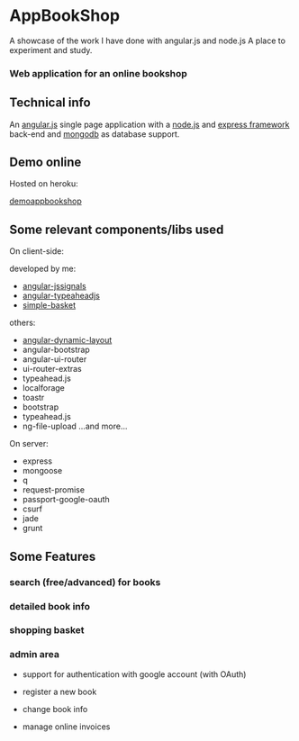 # AppBookShop

A showcase of the work I have done with angular.js and node.js
A place to experiment and study.

### Web application for an online bookshop

## Technical info

An [angular.js](https://angularjs.org/) single page application with a [node.js](https://nodejs.org) and [express framework](http://expressjs.com/) back-end and [mongodb](https://www.mongodb.org/) as database support.

## Demo online

Hosted on heroku:

[demoappbookshop](https://demoappbookshop.herokuapp.com/)

## Some relevant components/libs used

On client-side:

developed by me:

* [angular-jssignals](https://github.com/borntorun/angular-jssignals)
* [angular-typeaheadjs](https://github.com/borntorun/angular-typeaheadjs)
* [simple-basket](https://github.com/borntorun/simple-basket)

others: 

* [angular-dynamic-layout](https://github.com/tristanguigue/angular-dynamic-layout)
* angular-bootstrap
* angular-ui-router
* ui-router-extras
* typeahead.js
* localforage
* toastr
* bootstrap
* typeahead.js
* ng-file-upload
...and more...


On server:

* express
* mongoose
* q
* request-promise
* passport-google-oauth
* csurf
* jade
* grunt

## Some Features

### search (free/advanced) for books

### detailed book info

### shopping basket

### admin area

* support for authentication with google account (with OAuth)

* register a new book

* change book info

* manage online invoices


